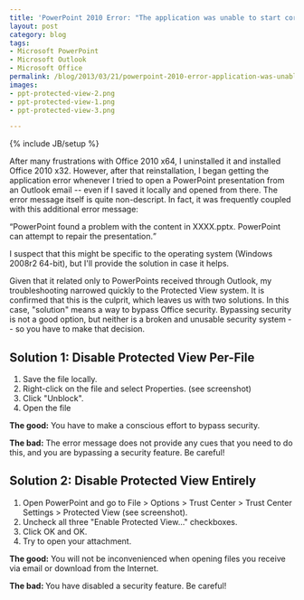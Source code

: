 ```yaml
---
title: 'PowerPoint 2010 Error: "The application was unable to start correctly (0xc0000022)."'
layout: post
category: blog
tags:
- Microsoft PowerPoint
- Microsoft Outlook
- Microsoft Office
permalink: /blog/2013/03/21/powerpoint-2010-error-application-was-unable-start-correctly-0xc0000022
images:
- ppt-protected-view-2.png
- ppt-protected-view-1.png
- ppt-protected-view-3.png

---
```

{% include JB/setup %}
<div id="node-262" class="node node-blog node-promoted">
  <div class="content clearfix">
    <div class="field field-name-body field-type-text-with-summary field-label-hidden"><div class="field-items"><div class="field-item even"><p>After many frustrations with Office 2010 x64, I uninstalled it and installed Office 2010 x32. However, after that reinstallation, I began getting the application error whenever I tried to open a PowerPoint presentation from an Outlook email -- even if I saved it locally and opened from there. The error message itself is quite non-descript. In fact, it was frequently coupled with this additional error message:</p>
<p><q>PowerPoint found a problem with the content in XXXX.pptx. PowerPoint can attempt to repair the presentation.</q></p>
<!--break-->
<p>I suspect that this might be specific to the operating system (Windows 2008r2 64-bit), but I'll provide the solution in case it helps.</p>
<p>Given that it related only to PowerPoints received through Outlook, my troubleshooting narrowed quickly to the Protected View system. It is confirmed that this is the culprit, which leaves us with two solutions. In this case, "solution" means a way to bypass Office security. Bypassing security is not a good option, but neither is a broken and unusable security system -- so you have to make that decision.</p>
<h2>
	Solution 1: Disable Protected View Per-File</h2>
<ol><li>
		Save the file locally.</li>
	<li>
		Right-click on the file and select Properties. (see screenshot)</li>
	<li>
		Click "Unblock".</li>
	<li>
		Open the file</li>
</ol><p><strong>The good:</strong> You have to make a conscious effort to bypass security.</p>
<p><strong>The bad:</strong> The error message does not provide any cues that you need to do this, and you are bypassing a security feature. Be careful!</p>
<h2>
	Solution 2: Disable Protected View Entirely</h2>
<ol><li>
		Open PowerPoint and go to File &gt; Options &gt; Trust Center &gt; Trust Center Settings &gt; Protected View (see screenshot).</li>
	<li>
		Uncheck all three "Enable Protected View..." checkboxes.</li>
	<li>
		Click OK and OK.</li>
	<li>
		Try to open your attachment.</li>
</ol><p><strong>The good:</strong> You will not be inconvenienced when opening files you receive via email or download from the Internet.</p>
<p><strong>The bad: </strong>You have disabled a security feature. Be careful!</p>
</div></div></div>  </div>
</div>
